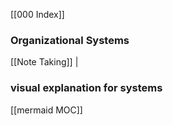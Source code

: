 [[000 Index]]

### Organizational Systems
[[Note Taking]] |

### visual explanation for systems
[[mermaid MOC]]